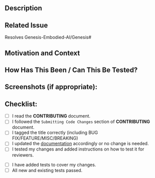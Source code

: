 <!--  Thanks for sending a pull request!  Please:

1. Follow our contributor guidelines: 
   https://github.com/Genesis-Embodied-AI/Genesis/blob/main/.github/CONTRIBUTING.md
2. Prepare your PR according to the "Submitting Code Changes" 
   section of https://github.com/Genesis-Embodied-AI/Genesis/blob/main/.github/CONTRIBUTING.md
3. Provide a concise summary of your changes in the Title above
4. Prefix the title according to the type of issue you are addressing. Use:
    - [BUG FIX] for non-breaking changes which fix an issue
    - [FEATURE] for non-breaking changes which add functionality
    - [MISC] for minor changes such as improved inline documentation or fixing typos
    - [CHANGING] for changes that will change simulation's behaviour
    - [BREAKING] **in addition to the above** for breaking changes, i.e., a fix or feature that would cause existing APIs or functionality to change
-->

## Description
<!--- Describe your changes in detail -->

## Related Issue
<!--- This project only accepts pull requests related to open issues.
If suggesting a new feature or change, please discuss it in an issue first.
If fixing a bug, there should be an issue describing it with steps to reproduce.

Please link to the relevant issue here, e.g. via `Resolves <issue-url>`.
Cf. https://docs.github.com/en/issues/tracking-your-work-with-issues/using-issues/linking-a-pull-request-to-an-issue -->

Resolves Genesis-Embodied-AI/Genesis#<your-issue-number>

## Motivation and Context
<!--- Why is this change required? What problem does it solve? -->

## How Has This Been / Can This Be Tested?
<!--- Please describe in detail how you tested your changes.
Include details of your testing environment, and the tests you ran to
see how your change affects other areas of the code, etc. -->

## Screenshots (if appropriate):

## Checklist:
<!--- Go over all the following points, and put an `x` in all the boxes that apply. -->
- [ ] I read the **CONTRIBUTING** document.
- [ ] I followed the `Submitting Code Changes` section of **CONTRIBUTING** document.
- [ ] I tagged the title correctly (including BUG FIX/FEATURE/MISC/BREAKING)
- [ ] I updated the [documentation](https://github.com/Genesis-Embodied-AI/genesis-doc) accordingly or no change is needed.
- [ ] I tested my changes and added instructions on how to test it for reviewers.

<!--- Optionally -->
- [ ] I have added tests to cover my changes.
- [ ] All new and existing tests passed.
